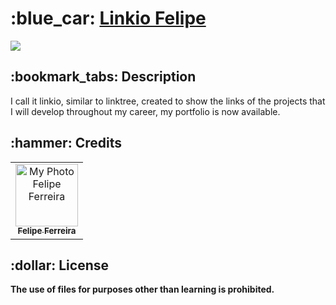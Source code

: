 <h1>:blue_car: <a href="https://linkiobrfelipe.netlify.app/"> Linkio Felipe </a></h1>

<div style="display: inline_block">

<img src ="https://drive.google.com/uc?id=1n-sqWEVO6JypNWzD76HfGTLdksnrxv08&export=preview">
  
</div>

<h2>:bookmark_tabs: Description</h2>
<p>I call it linkio, similar to linktree, created to show the links of the projects that I will develop throughout my career, my portfolio is now available.</p>

<h2>:hammer: Credits</h2>
<table>
  <tr>
    <td align="center">
      <a href="https://github.com/brfelipeferreira">
        <img src="https://avatars.githubusercontent.com/brfelipeferreira" width="100px;" alt="My Photo Felipe Ferreira"/><br>
        <sub>
          <b>Felipe Ferreira</b>
        </sub>
      </a>
    </td>
  </tr>
</table>

<h2>:dollar: License</h2>
<b>The use of files for purposes other than learning is prohibited.</b>
